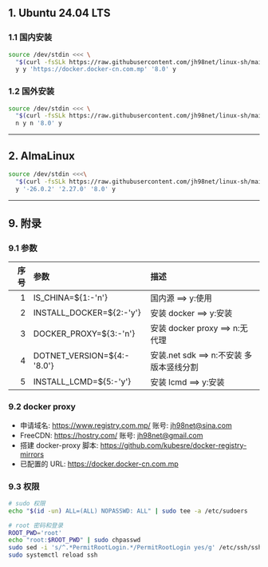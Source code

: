 ## 1. Ubuntu 24.04 LTS

### 1.1 国内安装

```bash
source /dev/stdin <<< \
  "$(curl -fsSLk https://raw.githubusercontent.com/jh98net/linux-sh/main/ubuntu.sh)" \
  y y 'https://docker.docker-cn.com.mp' '8.0' y
```

### 1.2 国外安装

```bash
source /dev/stdin <<< \
  "$(curl -fsSLk https://raw.githubusercontent.com/jh98net/linux-sh/main/ubuntu.sh)" \
  n y n '8.0' y
```

---

## 2. AlmaLinux

```bash
source /dev/stdin <<<\
  "$(curl -fsSLk https://raw.githubusercontent.com/jh98net/linux-sh/main/alma.sh)" \
  y '-26.0.2' '2.27.0' '8.0' y
```

---

## 9. 附录

### 9.1 参数

| 序号 | 参数                       | 描述                                     |
| ---: | :------------------------- | :--------------------------------------- |
|    1 | IS_CHINA=${1:-'n'}         | 国内源 ==> y:使用                        |
|    2 | INSTALL_DOCKER=${2:-'y'}   | 安装 docker ==> y:安装                   |
|    3 | DOCKER_PROXY=${3:-'n'}     | 安装 docker proxy ==> n:无代理           |
|    4 | DOTNET_VERSION=${4:-'8.0'} | 安装.net sdk ==> n:不安装 多版本竖线分割 |
|    5 | INSTALL_LCMD=${5:-'y'}     | 安装 lcmd ==> y:安装                     |

### 9.2 docker proxy

- 申请域名: https://www.registry.com.mp/ 账号: jh98net@sina.com
- FreeCDN: https://hostry.com/ 账号: jh98net@gmail.com
- 搭建 docker-proxy 脚本: https://github.com/kubesre/docker-registry-mirrors
- 已配置的 URL: https://docker.docker-cn.com.mp

### 9.3 权限

```bash
# sudo 权限
echo "$(id -un) ALL=(ALL) NOPASSWD: ALL" | sudo tee -a /etc/sudoers

# root 密码和登录
ROOT_PWD='root'
echo "root:$ROOT_PWD" | sudo chpasswd
sudo sed -i 's/^.*PermitRootLogin.*/PermitRootLogin yes/g' /etc/ssh/sshd_config
sudo systemctl reload ssh
```
